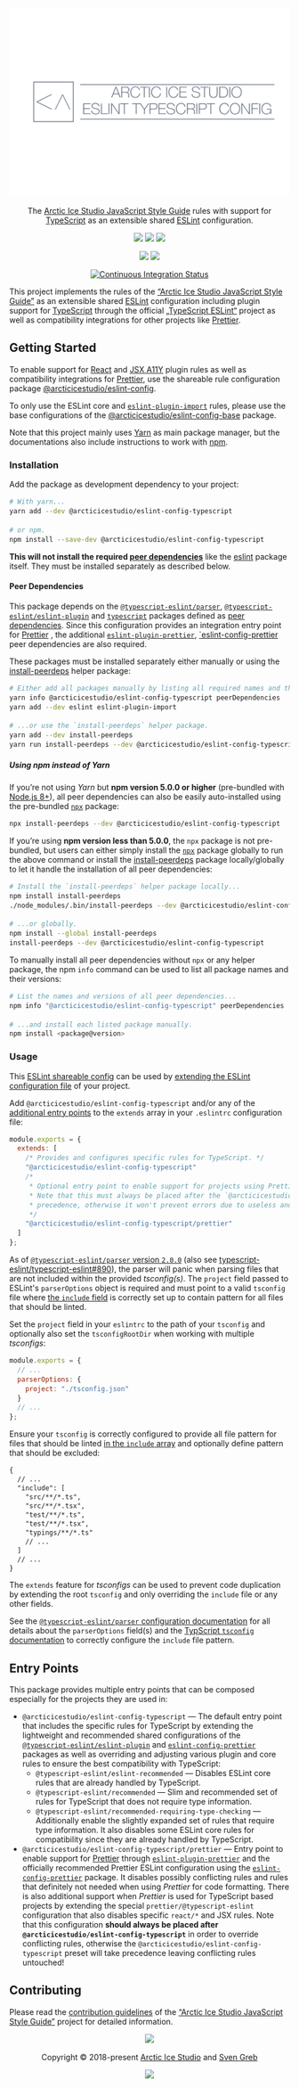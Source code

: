 <p align="center"><img src="https://raw.githubusercontent.com/arcticicestudio/styleguide-javascript/develop/assets/images/packages/@arcticicestudio/eslint-config-typescript/repository-hero.svg?sanitize=true"/></p>

<p align="center">The <a href="https://github.com/arcticicestudio/styleguide-javascript" target="_blank">Arctic Ice Studio JavaScript Style Guide</a> rules with support for <a href="https://www.typescriptlang.org" target="_blank">TypeScript</a> as an extensible shared <a href="https://eslint.org" target="_blank">ESLint</a> configuration.</p>

<p align="center"><a href="https://github.com/arcticicestudio/styleguide-javascript/releases/latest" target="_blank"><img src="https://img.shields.io/github/release/arcticicestudio/styleguide-javascript.svg?style=flat-square&label=Release&logo=github&logoColor=eceff4&colorA=4c566a&colorB=88c0d0"/></a> <a href="https://arcticicestudio.github.io/styleguide-javascript" target="_blank"><img src="https://img.shields.io/github/release/arcticicestudio/styleguide-javascript.svg?style=flat-square&label=Docs&logo=read-the-docs&logoColor=eceff4&colorA=4c566a&colorB=88c0d0"/></a> <a href="https://github.com/arcticicestudio/styleguide-javascript/blob/develop/CHANGELOG.md" target="_blank"><img src="https://img.shields.io/github/release/arcticicestudio/styleguide-javascript.svg?style=flat-square&label=Changelog&logo=github&logoColor=eceff4&colorA=4c566a&colorB=88c0d0"/></a></p>

<p align="center"><a href="https://www.npmjs.com/package/@arcticicestudio/eslint-config-typescript" target="_blank"><img src="https://img.shields.io/npm/v/@arcticicestudio/eslint-config-typescript.svg?style=flat-square&label=npm&logoColor=eceff4&colorA=4c566a&colorB=88c0d0&logo=data:image/svg+xml;base64,PHN2ZyB4bWxucz0iaHR0cDovL3d3dy53My5vcmcvMjAwMC9zdmciIHdpZHRoPSIxNiIgaGVpZ2h0PSIxNiI+PHBhdGggZmlsbD0iI2Q4ZGVlOSIgZD0iTTEyIDE0SDRhMiAyIDAgMCAxLTItMlY0YTIgMiAwIDAgMSAyLTJoOGEyIDIgMCAwIDEgMiAydjhhMiAyIDAgMCAxLTIgMnpNNCAzLjMzMkEuNjcuNjcgMCAwIDAgMy4zMzIgNHY4YzAgLjM2Ny4zLjY2OC42NjguNjY4aDhhLjY3LjY3IDAgMCAwIC42NjgtLjY2OFY0QS42Ny42NyAwIDAgMCAxMiAzLjMzMnptMCAwIi8+PHBhdGggZmlsbD0iI2Q4ZGVlOSIgZD0iTTggNmgyLjY2OHY2LjY2OEg4em0wIDAiLz48L3N2Zz4K"/></a> <a href="https://www.npmjs.com/package/@arcticicestudio/eslint-config-typescript" target="_blank"><img src="https://img.shields.io/npm/dt/@arcticicestudio/eslint-config-typescript.svg?style=flat-square&label=Downloads&logoColor=eceff4&colorA=4c566a&colorB=88c0d0&logo=data:image/svg+xml;base64,PHN2ZyB4bWxucz0iaHR0cDovL3d3dy53My5vcmcvMjAwMC9zdmciIHdpZHRoPSIxNiIgaGVpZ2h0PSIxNiI+PHBhdGggZmlsbD0iI2Q4ZGVlOSIgZD0iTTEyIDE0SDRhMiAyIDAgMCAxLTItMlY0YTIgMiAwIDAgMSAyLTJoOGEyIDIgMCAwIDEgMiAydjhhMiAyIDAgMCAxLTIgMnpNNCAzLjMzMkEuNjcuNjcgMCAwIDAgMy4zMzIgNHY4YzAgLjM2Ny4zLjY2OC42NjguNjY4aDhhLjY3LjY3IDAgMCAwIC42NjgtLjY2OFY0QS42Ny42NyAwIDAgMCAxMiAzLjMzMnptMCAwIi8+PHBhdGggZmlsbD0iI2Q4ZGVlOSIgZD0iTTggNmgyLjY2OHY2LjY2OEg4em0wIDAiLz48L3N2Zz4K"/></a></p>

<p align="center"><a href="https://github.com/arcticicestudio/styleguide-javascript/actions"><img src="https://github.com/arcticicestudio/styleguide-javascript/workflows/Continuous%20Integration/badge.svg" alt="Continuous Integration Status"/></a></p>

This project implements the rules of the [“Arctic Ice Studio JavaScript Style Guide”][gh-stg-repo] as an extensible shared [ESLint][] configuration including plugin support for [TypeScript][typescript] through the official [„TypeScript ESLint“][gh-esl-ts] project as well as compatibility integrations for other projects like [Prettier][].

## Getting Started

To enable support for [React][gh-esl-p-react] and [JSX A11Y][gh-esl-p-jsx-a11y] plugin rules as well as compatibility integrations for [Prettier][], use the shareable rule configuration package [@arcticicestudio/eslint-config][gh-t-pkg-esl].

To only use the ESLint core and [`eslint-plugin-import`][gh-esl-p-import] rules, please use the base configurations of the [@arcticicestudio/eslint-config-base][gh-t-pkg-esl-base] package.

Note that this project mainly uses [Yarn][] as main package manager, but the documentations also include instructions to work with [npm][].

### Installation

Add the package as development dependency to your project:

```sh
# With yarn...
yarn add --dev @arcticicestudio/eslint-config-typescript

# or npm.
npm install --save-dev @arcticicestudio/eslint-config-typescript
```

**This will not install the required [peer dependencies][node-b-peerdeps]** like the [eslint][gh-eslint] package itself. They must be installed separately as described below.

#### Peer Dependencies

This package depends on the [`@typescript-eslint/parser`][gh-esl-parser-ts], [`@typescript-eslint/eslint-plugin`][gh-esl-p-ts] and [`typescript`][gh-ts] packages defined as [peer dependencies][node-b-peerdeps].
Since this configuration provides an integration entry point for [Prettier][] , the additional [`eslint-plugin-prettier`][gh-esl-p-prettier], [`eslint-config-prettier][gh-esl-c-prettier] peer dependencies are also required.

These packages must be installed separately either manually or using the [install-peerdeps][npm-install-peerdeps] helper package:

```sh
# Either add all packages manually by listing all required names and their versions and install them manually...
yarn info @arcticicestudio/eslint-config-typescript peerDependencies
yarn add --dev eslint eslint-plugin-import

# ...or use the `install-peerdeps` helper package.
yarn add --dev install-peerdeps
yarn run install-peerdeps --dev @arcticicestudio/eslint-config-typescript
```

##### Using npm instead of Yarn

If you’re not using _Yarn_ but **npm version 5.0.0 or higher** (pre-bundled with [Node.js 8+][node-dl]), all peer dependencies can also be easily auto-installed using the pre-bundled [`npx`][npm-npx] package:

```sh
npx install-peerdeps --dev @arcticicestudio/eslint-config-typescript
```

If you’re using **npm version less than 5.0.0**, the `npx` package is not pre-bundled, but users can either simply install the [`npx`][npm-npx] package globally to run the above command or install the [install-peerdeps][npm-install-peerdeps] package locally/globally to let it handle the installation of all peer dependencies:

```sh
# Install the `install-peerdeps` helper package locally...
npm install install-peerdeps
./node_modules/.bin/install-peerdeps --dev @arcticicestudio/eslint-config-typescript

# ...or globally.
npm install --global install-peerdeps
install-peerdeps --dev @arcticicestudio/eslint-config-typescript
```

To manually install all peer dependencies without `npx` or any helper package, the npm `info` command can be used to list all package names and their versions:

```sh
# List the names and versions of all peer dependencies...
npm info "@arcticicestudio/eslint-config-typescript" peerDependencies

# ...and install each listed package manually.
npm install <package@version>
```

### Usage

This [ESLint shareable config][esl-d-conf_share] can be used by [extending the ESLint configuration file][esl-d-config#ext_conf] of your project.

Add `@arcticicestudio/eslint-config-typescript` and/or any of the [additional entry points](#entry-points) to the `extends` array in your `.eslintrc` configuration file:

```js
module.exports = {
  extends: [
    /* Provides and configures specific rules for TypeScript. */
    "@arcticicestudio/eslint-config-typescript"
    /*
     * Optional entry point to enable support for projects using Prettier.
     * Note that this must always be placed after the `@arcticicestudio/eslint-config-typescript` preset to take
     * precedence, otherwise it won't prevent errors due to useless and possibly conflicting rules!
     */
    "@arcticicestudio/eslint-config-typescript/prettier"
  ]
};
```

As of [`@typescript-eslint/parser` version `2.0.0`][gh-esl-ts-rl-2.0.0] (also see [typescript-eslint/typescript-eslint#890][gh-esl-ts#890]), the parser will panic when parsing files that are not included within the provided _tsconfig(s)_. The `project` field passed to ESLint's `parserOptions` object is required and must point to a valid `tsconfig` file where [the `include` field][ts-d-tsconfig#details] is correctly set up to contain pattern for all files that should be linted.

Set the `project` field in your `eslintrc` to the path of your `tsconfig` and optionally also set the `tsconfigRootDir` when working with multiple _tsconfigs_:

```js
module.exports = {
  // ...
  parserOptions: {
    project: "./tsconfig.json"
  }
  // ...
};
```

Ensure your `tsconfig` is correctly configured to provide all file pattern for files that should be linted [in the `include` array][ts-d-tsconfig#details] and optionally define pattern that should be excluded:

```jsonc
{
  // ...
  "include": [
    "src/**/*.ts",
    "src/**/*.tsx",
    "test/**/*.ts",
    "test/**/*.tsx",
    "typings/**/*.ts"
    // ...
  ]
  // ...
}
```

The `extends` feature for _tsconfigs_ can be used to prevent code duplication by extending the root `tsconfig` and only overriding the `include` file or any other fields.

See the [`@typescript-eslint/parser` configuration documentation][gh-esl-parser-ts#config] for all details about the `parserOptions` field(s) and the [TypScript `tsconfig` documentation][ts-d-tsconfig#details] to correctly configure the `include` file pattern.

## Entry Points

This package provides multiple entry points that can be composed especially for the projects they are used in:

- `@arcticicestudio/eslint-config-typescript` — The default entry point that includes the specific rules for TypeScript by extending the lightweight and recommended shared configurations of the [`@typescript-eslint/eslint-plugin`][gh-esl-p-ts] and [`eslint-config-prettier`][gh-esl-c-prettier] packages as well as overriding and adjusting various plugin and core rules to ensure the best compatibility with TypeScript:
  - `@typescript-eslint/eslint-recommended` — Disables ESLint core rules that are already handled by TypeScript.
  - `@typescript-eslint/recommended` — Slim and recommended set of rules for TypeScript that does not require type information.
  - `@typescript-eslint/recommended-requiring-type-checking` — Additionally enable the slightly expanded set of rules that require type information. It also disables some ESLint core rules for compatibility since they are already handled by TypeScript.
- `@arcticicestudio/eslint-config-typescript/prettier` — Entry point to enable support for [Prettier][] through [`eslint-plugin-prettier`][gh-esl-p-prettier] and the officially recommended Prettier ESLint configuration using the [`eslint-config-prettier`][gh-esl-c-prettier] package. It disables possibly conflicting rules and rules that definitely not needed when using _Prettier_ for code formatting. There is also additional support when _Prettier_ is used for TypeScript based projects by extending the special `prettier/@typescript-eslint` configuration that also disables specific `react/*` and JSX rules. Note that this configuration **should always be placed after `@arcticicestudio/eslint-config-typescript`** in order to override conflicting rules, otherwise the `@arcticicestudio/eslint-config-typescript` preset will take precedence leaving conflicting rules untouched!

## Contributing

Please read the [contribution guidelines][gh-stg-b-readme#contrib] of the [“Arctic Ice Studio JavaScript Style Guide”][gh-stg-repo] project for detailed information.

<p align="center"><img src="https://raw.githubusercontent.com/arcticicestudio/nord-docs/develop/assets/images/nord/repository-footer-separator.svg?sanitize=true" /></p>

<p align="center">Copyright &copy; 2018-present <a href="https://www.arcticicestudio.com" target="_blank">Arctic Ice Studio</a> and <a href="https://www.svengreb.de" target="_blank">Sven Greb</a></p>

<p align="center"><a href="https://github.com/arcticicestudio/styleguide-javascript/blob/develop/LICENSE.md" target="_blank"><img src="https://img.shields.io/static/v1.svg?style=flat-square&label=License&message=MIT&logoColor=eceff4&logo=github&colorA=4c566a&colorB=88c0d0"/></a></p>

[esl-d-conf_share]: https://eslint.org/docs/developer-guide/shareable-configs
[esl-d-config#ext_conf]: https://eslint.org/docs/user-guide/configuring#extending-configuration-files
[eslint]: https://eslint.org
[gh-esl-c-prettier]: https://github.com/prettier/eslint-config-prettier
[gh-esl-p-import]: https://github.com/benmosher/eslint-plugin-import
[gh-esl-p-jsx-a11y]: https://github.com/evcohen/eslint-plugin-jsx-a11y
[gh-esl-p-prettier]: https://github.com/prettier/eslint-plugin-prettier
[gh-esl-p-react]: https://github.com/yannickcr/eslint-plugin-react
[gh-esl-p-ts]: https://github.com/typescript-eslint/typescript-eslint/tree/master/packages/eslint-plugin
[gh-esl-parser-ts]: https://github.com/typescript-eslint/typescript-eslint/tree/master/packages/parser
[gh-esl-parser-ts#config]: https://github.com/typescript-eslint/typescript-eslint/tree/master/packages/parser#configuration
[gh-esl-ts-rl-2.0.0]: https://github.com/typescript-eslint/typescript-eslint/releases/tag/v2.0.0
[gh-esl-ts]: https://github.com/typescript-eslint/typescript-eslint
[gh-esl-ts#890]: https://github.com/typescript-eslint/typescript-eslint/issues/890
[gh-eslint]: https://github.com/eslint/eslint
[gh-stg-b-readme#contrib]: https://github.com/arcticicestudio/styleguide-javascript#contributing
[gh-stg-repo]: https://github.com/arcticicestudio/styleguide-javascript
[gh-t-pkg-esl-base]: https://github.com/arcticicestudio/styleguide-javascript/tree/develop/packages/@arcticicestudio/eslint-config-base
[gh-t-pkg-esl]: https://github.com/arcticicestudio/styleguide-javascript/tree/develop/packages/@arcticicestudio/eslint-config
[gh-ts]: https://github.com/microsoft/TypeScript
[node-b-peerdeps]: https://nodejs.org/en/blog/npm/peer-dependencies
[node-dl]: https://nodejs.org/en/download
[npm-install-peerdeps]: https://www.npmjs.com/package/install-peerdeps
[npm-npx]: https://www.npmjs.com/package/npx
[npm]: https://npmjs.com
[prettier]: https://prettier.io
[ts-d-tsconfig#details]: https://www.typescriptlang.org/docs/handbook/tsconfig-json.html#details
[typescript]: https://www.typescriptlang.org
[yarn]: https://yarnpkg.com
